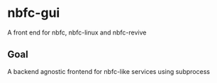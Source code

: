 # nbfc-gui
A front end for nbfc, nbfc-linux and nbfc-revive 

## Goal
A backend agnostic frontend for nbfc-like services using subprocess